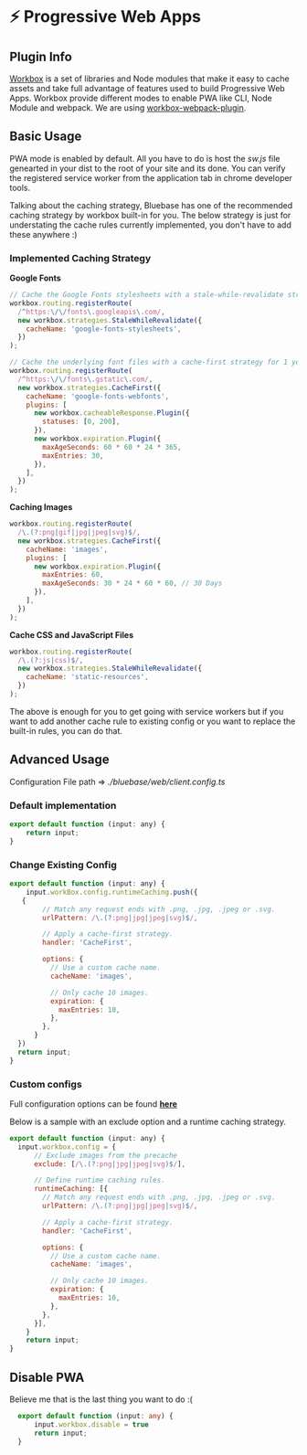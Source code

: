 # ⚡️ Progressive Web Apps

## Plugin Info

[Workbox](https://developers.google.com/web/tools/workbox/guides/get-started) is a set of libraries and Node modules that make it easy to cache assets and take full advantage of features used to build Progressive Web Apps. Workbox provide different modes to enable PWA like CLI, Node Module and webpack. We are using [workbox-webpack-plugin](https://developers.google.com/web/tools/workbox/modules/workbox-webpack-plugin).

## **Basic Usage**

PWA mode is enabled by default. All you have to do is host the _sw.js_ file genearted in your dist to the root of your site and its done. You can verify the registered service worker from the application tab in chrome developer tools.

Talking about the caching strategy, Bluebase has one of the recommended caching strategy by workbox built-in for you. The below strategy is just for understating the cache rules currently implemented, you don't have to add these anywhere :\)

### Implemented Caching Strategy

**Google Fonts**

```javascript
// Cache the Google Fonts stylesheets with a stale-while-revalidate strategy.
workbox.routing.registerRoute(
  /^https:\/\/fonts\.googleapis\.com/,
  new workbox.strategies.StaleWhileRevalidate({
    cacheName: 'google-fonts-stylesheets',
  })
);

// Cache the underlying font files with a cache-first strategy for 1 year.
workbox.routing.registerRoute(
  /^https:\/\/fonts\.gstatic\.com/,
  new workbox.strategies.CacheFirst({
    cacheName: 'google-fonts-webfonts',
    plugins: [
      new workbox.cacheableResponse.Plugin({
        statuses: [0, 200],
      }),
      new workbox.expiration.Plugin({
        maxAgeSeconds: 60 * 60 * 24 * 365,
        maxEntries: 30,
      }),
    ],
  })
);
```

**Caching Images**

```javascript
workbox.routing.registerRoute(
  /\.(?:png|gif|jpg|jpeg|svg)$/,
  new workbox.strategies.CacheFirst({
    cacheName: 'images',
    plugins: [
      new workbox.expiration.Plugin({
        maxEntries: 60,
        maxAgeSeconds: 30 * 24 * 60 * 60, // 30 Days
      }),
    ],
  })
);
```

**Cache CSS and JavaScript Files**

```javascript
workbox.routing.registerRoute(
  /\.(?:js|css)$/,
  new workbox.strategies.StaleWhileRevalidate({
    cacheName: 'static-resources',
  })
);
```

The above is enough for you to get going with service workers but if you want to add another cache rule to existing config or you want to replace the built-in rules, you can do that.

## **Advanced Usage**

Configuration File path =&gt; _./bluebase/web/client.config.ts_

### Default implementation

```javascript
export default function (input: any) {
    return input;
}
```

### Change Existing Config

```javascript
export default function (input: any) {
    input.workBox.config.runtimeCaching.push({
   {
        // Match any request ends with .png, .jpg, .jpeg or .svg.
        urlPattern: /\.(?:png|jpg|jpeg|svg)$/,

        // Apply a cache-first strategy.
        handler: 'CacheFirst',

        options: {
          // Use a custom cache name.
          cacheName: 'images',

          // Only cache 10 images.
          expiration: {
            maxEntries: 10,
          },
        },
      } 
  })
  return input;
}
```

### Custom configs

Full configuration options can be found [**here**](https://developers.google.com/web/tools/workbox/modules/workbox-webpack-plugin#full_generatesw_config)

Below is a sample with an exclude option and a runtime caching strategy.

```javascript
export default function (input: any) {
  input.workbox.config = {
      // Exclude images from the precache
      exclude: [/\.(?:png|jpg|jpeg|svg)$/],

      // Define runtime caching rules.
      runtimeCaching: [{
        // Match any request ends with .png, .jpg, .jpeg or .svg.
        urlPattern: /\.(?:png|jpg|jpeg|svg)$/,

        // Apply a cache-first strategy.
        handler: 'CacheFirst',

        options: {
          // Use a custom cache name.
          cacheName: 'images',

          // Only cache 10 images.
          expiration: {
            maxEntries: 10,
          },
        },
      }],
    }
    return input;
}
```

## Disable PWA

Believe me that is the last thing you want to do :\(

```typescript
  export default function (input: any) {
      input.workbox.disable = true
      return input;
  }
```

